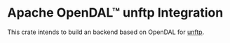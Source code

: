 # Apache OpenDAL™ unftp Integration

This crate intends to build an backend based on OpenDAL for [unftp](https://crates.io/crates/unftp).